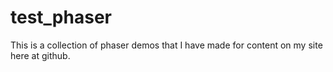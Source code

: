 # test_phaser

This is a collection of phaser demos that I have made for content on my site here at github.
